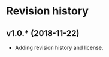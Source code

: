 Revision history
===============

v1.0.* (2018-11-22)
-------------------

* Adding revision history and license.
